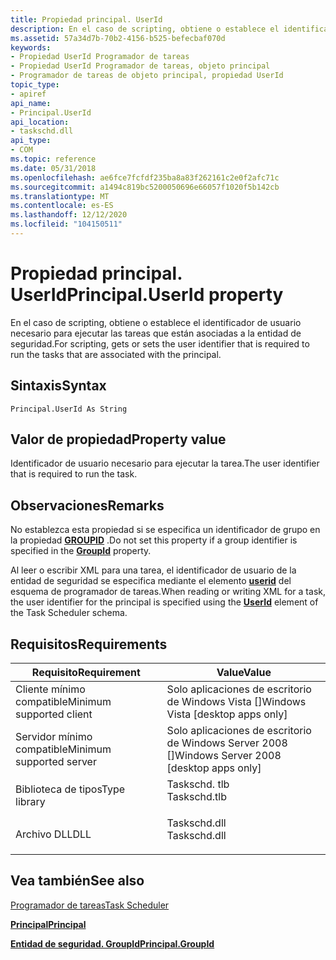 ```yaml
---
title: Propiedad principal. UserId
description: En el caso de scripting, obtiene o establece el identificador de usuario necesario para ejecutar las tareas que están asociadas a la entidad de seguridad.
ms.assetid: 57a34d7b-70b2-4156-b525-befecbaf070d
keywords:
- Propiedad UserId Programador de tareas
- Propiedad UserId Programador de tareas, objeto principal
- Programador de tareas de objeto principal, propiedad UserId
topic_type:
- apiref
api_name:
- Principal.UserId
api_location:
- taskschd.dll
api_type:
- COM
ms.topic: reference
ms.date: 05/31/2018
ms.openlocfilehash: ae6fce7fcfdf235ba8a83f262161c2e0f2afc71c
ms.sourcegitcommit: a1494c819bc5200050696e66057f1020f5b142cb
ms.translationtype: MT
ms.contentlocale: es-ES
ms.lasthandoff: 12/12/2020
ms.locfileid: "104150511"
---
```

# <a name="principaluserid-property"></a><span data-ttu-id="a1238-106">Propiedad principal. UserId</span><span class="sxs-lookup"><span data-stu-id="a1238-106">Principal.UserId property</span></span>

<span data-ttu-id="a1238-107">En el caso de scripting, obtiene o establece el identificador de usuario necesario para ejecutar las tareas que están asociadas a la entidad de seguridad.</span><span class="sxs-lookup"><span data-stu-id="a1238-107">For scripting, gets or sets the user identifier that is required to run the tasks that are associated with the principal.</span></span>

## <a name="syntax"></a><span data-ttu-id="a1238-108">Sintaxis</span><span class="sxs-lookup"><span data-stu-id="a1238-108">Syntax</span></span>


```VB
Principal.UserId As String
```



## <a name="property-value"></a><span data-ttu-id="a1238-109">Valor de propiedad</span><span class="sxs-lookup"><span data-stu-id="a1238-109">Property value</span></span>

<span data-ttu-id="a1238-110">Identificador de usuario necesario para ejecutar la tarea.</span><span class="sxs-lookup"><span data-stu-id="a1238-110">The user identifier that is required to run the task.</span></span>

## <a name="remarks"></a><span data-ttu-id="a1238-111">Observaciones</span><span class="sxs-lookup"><span data-stu-id="a1238-111">Remarks</span></span>

<span data-ttu-id="a1238-112">No establezca esta propiedad si se especifica un identificador de grupo en la propiedad [**GROUPID**](principal-groupid.md) .</span><span class="sxs-lookup"><span data-stu-id="a1238-112">Do not set this property if a group identifier is specified in the [**GroupId**](principal-groupid.md) property.</span></span>

<span data-ttu-id="a1238-113">Al leer o escribir XML para una tarea, el identificador de usuario de la entidad de seguridad se especifica mediante el elemento [**userid**](taskschedulerschema-userid-principaltype-element.md) del esquema de programador de tareas.</span><span class="sxs-lookup"><span data-stu-id="a1238-113">When reading or writing XML for a task, the user identifier for the principal is specified using the [**UserId**](taskschedulerschema-userid-principaltype-element.md) element of the Task Scheduler schema.</span></span>

## <a name="requirements"></a><span data-ttu-id="a1238-114">Requisitos</span><span class="sxs-lookup"><span data-stu-id="a1238-114">Requirements</span></span>



| <span data-ttu-id="a1238-115">Requisito</span><span class="sxs-lookup"><span data-stu-id="a1238-115">Requirement</span></span> | <span data-ttu-id="a1238-116">Value</span><span class="sxs-lookup"><span data-stu-id="a1238-116">Value</span></span> |
|-------------------------------------|-----------------------------------------------------------------------------------------|
| <span data-ttu-id="a1238-117">Cliente mínimo compatible</span><span class="sxs-lookup"><span data-stu-id="a1238-117">Minimum supported client</span></span><br/> | <span data-ttu-id="a1238-118">Solo aplicaciones de escritorio de Windows Vista \[\]</span><span class="sxs-lookup"><span data-stu-id="a1238-118">Windows Vista \[desktop apps only\]</span></span><br/>                                          |
| <span data-ttu-id="a1238-119">Servidor mínimo compatible</span><span class="sxs-lookup"><span data-stu-id="a1238-119">Minimum supported server</span></span><br/> | <span data-ttu-id="a1238-120">Solo aplicaciones de escritorio de Windows Server 2008 \[\]</span><span class="sxs-lookup"><span data-stu-id="a1238-120">Windows Server 2008 \[desktop apps only\]</span></span><br/>                                    |
| <span data-ttu-id="a1238-121">Biblioteca de tipos</span><span class="sxs-lookup"><span data-stu-id="a1238-121">Type library</span></span><br/>             | <dl> <span data-ttu-id="a1238-122"><dt>Taskschd. tlb</dt></span><span class="sxs-lookup"><span data-stu-id="a1238-122"><dt>Taskschd.tlb</dt></span></span> </dl> |
| <span data-ttu-id="a1238-123">Archivo DLL</span><span class="sxs-lookup"><span data-stu-id="a1238-123">DLL</span></span><br/>                      | <dl> <span data-ttu-id="a1238-124"><dt>Taskschd.dll</dt></span><span class="sxs-lookup"><span data-stu-id="a1238-124"><dt>Taskschd.dll</dt></span></span> </dl> |



## <a name="see-also"></a><span data-ttu-id="a1238-125">Vea también</span><span class="sxs-lookup"><span data-stu-id="a1238-125">See also</span></span>

<dl> <dt>

[<span data-ttu-id="a1238-126">Programador de tareas</span><span class="sxs-lookup"><span data-stu-id="a1238-126">Task Scheduler</span></span>](task-scheduler-start-page.md)
</dt> <dt>

[<span data-ttu-id="a1238-127">**Principal**</span><span class="sxs-lookup"><span data-stu-id="a1238-127">**Principal**</span></span>](principal.md)
</dt> <dt>

[<span data-ttu-id="a1238-128">**Entidad de seguridad. GroupId**</span><span class="sxs-lookup"><span data-stu-id="a1238-128">**Principal.GroupId**</span></span>](principal-groupid.md)
</dt> </dl>

 

 





